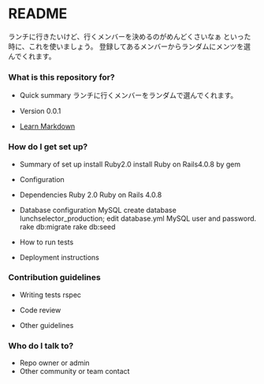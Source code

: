 # README #

ランチに行きたいけど、行くメンバーを決めるのがめんどくさいなぁ
といった時に、これを使いましょう。
登録してあるメンバーからランダムにメンツを選んでくれます。

### What is this repository for? ###

* Quick summary
ランチに行くメンバーをランダムで選んでくれます。

* Version
0.0.1

* [Learn Markdown](https://bitbucket.org/tutorials/markdowndemo)

### How do I get set up? ###

* Summary of set up
install Ruby2.0
install Ruby on Rails4.0.8 by gem

* Configuration
* Dependencies
Ruby 2.0
Ruby on Rails 4.0.8

* Database configuration
MySQL
create database lunchselector_production;
edit database.yml MySQL user and password.
rake db:migrate
rake db:seed

* How to run tests
* Deployment instructions

### Contribution guidelines ###

* Writing tests
rspec

* Code review
* Other guidelines

### Who do I talk to? ###

* Repo owner or admin
* Other community or team contact